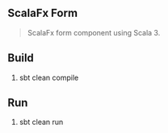 ScalaFx Form
------------
>ScalaFx form component using Scala 3.

Build
-----
1. sbt clean compile

Run
---
1. sbt clean run
